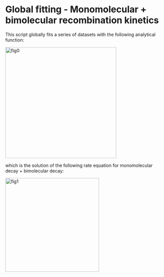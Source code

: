 # Global fitting - Monomolecular + bimolecular recombination kinetics

This script globally fits a series of datasets with the following analytical function: 

<img width="347" alt="fig0" src="https://user-images.githubusercontent.com/28668295/41208140-c6590b00-6d73-11e8-8b33-15ffb8932581.PNG">

which is the solution of the following rate equation for monomolecular decay + bimolecular decay:

<img width="293" alt="fig1" src="https://user-images.githubusercontent.com/28668295/41208186-8fca4f58-6d74-11e8-9a51-a107751798a7.PNG">
